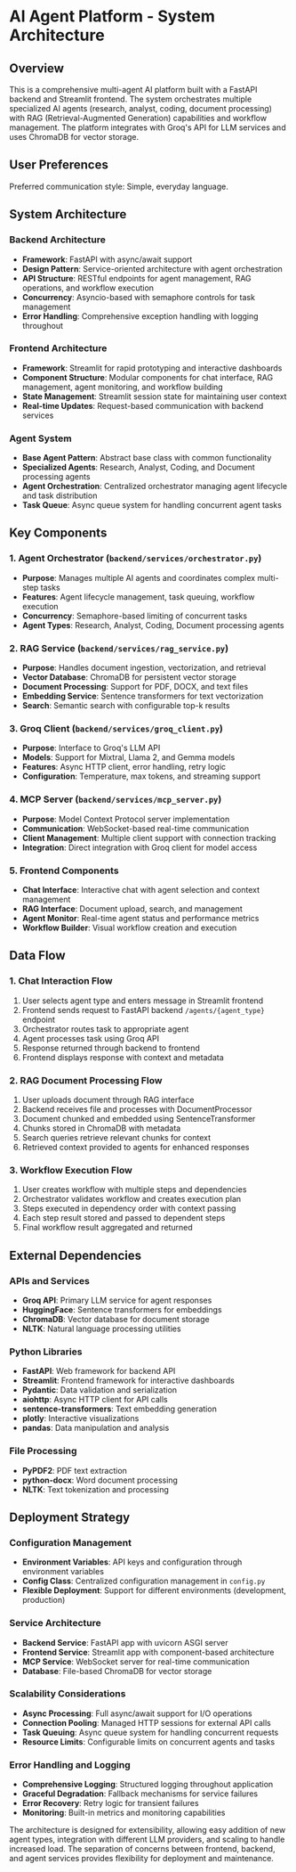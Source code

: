 # AI Agent Platform - System Architecture

## Overview

This is a comprehensive multi-agent AI platform built with a FastAPI backend and Streamlit frontend. The system orchestrates multiple specialized AI agents (research, analyst, coding, document processing) with RAG (Retrieval-Augmented Generation) capabilities and workflow management. The platform integrates with Groq's API for LLM services and uses ChromaDB for vector storage.

## User Preferences

Preferred communication style: Simple, everyday language.

## System Architecture

### Backend Architecture
- **Framework**: FastAPI with async/await support
- **Design Pattern**: Service-oriented architecture with agent orchestration
- **API Structure**: RESTful endpoints for agent management, RAG operations, and workflow execution
- **Concurrency**: Asyncio-based with semaphore controls for task management
- **Error Handling**: Comprehensive exception handling with logging throughout

### Frontend Architecture
- **Framework**: Streamlit for rapid prototyping and interactive dashboards
- **Component Structure**: Modular components for chat interface, RAG management, agent monitoring, and workflow building
- **State Management**: Streamlit session state for maintaining user context
- **Real-time Updates**: Request-based communication with backend services

### Agent System
- **Base Agent Pattern**: Abstract base class with common functionality
- **Specialized Agents**: Research, Analyst, Coding, and Document processing agents
- **Agent Orchestration**: Centralized orchestrator managing agent lifecycle and task distribution
- **Task Queue**: Async queue system for handling concurrent agent tasks

## Key Components

### 1. Agent Orchestrator (`backend/services/orchestrator.py`)
- **Purpose**: Manages multiple AI agents and coordinates complex multi-step tasks
- **Features**: Agent lifecycle management, task queuing, workflow execution
- **Concurrency**: Semaphore-based limiting of concurrent tasks
- **Agent Types**: Research, Analyst, Coding, Document processing agents

### 2. RAG Service (`backend/services/rag_service.py`)
- **Purpose**: Handles document ingestion, vectorization, and retrieval
- **Vector Database**: ChromaDB for persistent vector storage
- **Document Processing**: Support for PDF, DOCX, and text files
- **Embedding Service**: Sentence transformers for text vectorization
- **Search**: Semantic search with configurable top-k results

### 3. Groq Client (`backend/services/groq_client.py`)
- **Purpose**: Interface to Groq's LLM API
- **Models**: Support for Mixtral, Llama 2, and Gemma models
- **Features**: Async HTTP client, error handling, retry logic
- **Configuration**: Temperature, max tokens, and streaming support

### 4. MCP Server (`backend/services/mcp_server.py`)
- **Purpose**: Model Context Protocol server implementation
- **Communication**: WebSocket-based real-time communication
- **Client Management**: Multiple client support with connection tracking
- **Integration**: Direct integration with Groq client for model access

### 5. Frontend Components
- **Chat Interface**: Interactive chat with agent selection and context management
- **RAG Interface**: Document upload, search, and management
- **Agent Monitor**: Real-time agent status and performance metrics
- **Workflow Builder**: Visual workflow creation and execution

## Data Flow

### 1. Chat Interaction Flow
1. User selects agent type and enters message in Streamlit frontend
2. Frontend sends request to FastAPI backend `/agents/{agent_type}` endpoint
3. Orchestrator routes task to appropriate agent
4. Agent processes task using Groq API
5. Response returned through backend to frontend
6. Frontend displays response with context and metadata

### 2. RAG Document Processing Flow
1. User uploads document through RAG interface
2. Backend receives file and processes with DocumentProcessor
3. Document chunked and embedded using SentenceTransformer
4. Chunks stored in ChromaDB with metadata
5. Search queries retrieve relevant chunks for context
6. Retrieved context provided to agents for enhanced responses

### 3. Workflow Execution Flow
1. User creates workflow with multiple steps and dependencies
2. Orchestrator validates workflow and creates execution plan
3. Steps executed in dependency order with context passing
4. Each step result stored and passed to dependent steps
5. Final workflow result aggregated and returned

## External Dependencies

### APIs and Services
- **Groq API**: Primary LLM service for agent responses
- **HuggingFace**: Sentence transformers for embeddings
- **ChromaDB**: Vector database for document storage
- **NLTK**: Natural language processing utilities

### Python Libraries
- **FastAPI**: Web framework for backend API
- **Streamlit**: Frontend framework for interactive dashboards
- **Pydantic**: Data validation and serialization
- **aiohttp**: Async HTTP client for API calls
- **sentence-transformers**: Text embedding generation
- **plotly**: Interactive visualizations
- **pandas**: Data manipulation and analysis

### File Processing
- **PyPDF2**: PDF text extraction
- **python-docx**: Word document processing
- **NLTK**: Text tokenization and processing

## Deployment Strategy

### Configuration Management
- **Environment Variables**: API keys and configuration through environment variables
- **Config Class**: Centralized configuration management in `config.py`
- **Flexible Deployment**: Support for different environments (development, production)

### Service Architecture
- **Backend Service**: FastAPI app with uvicorn ASGI server
- **Frontend Service**: Streamlit app with component-based architecture
- **MCP Service**: WebSocket server for real-time communication
- **Database**: File-based ChromaDB for vector storage

### Scalability Considerations
- **Async Processing**: Full async/await support for I/O operations
- **Connection Pooling**: Managed HTTP sessions for external API calls
- **Task Queuing**: Async queue system for handling concurrent requests
- **Resource Limits**: Configurable limits on concurrent agents and tasks

### Error Handling and Logging
- **Comprehensive Logging**: Structured logging throughout application
- **Graceful Degradation**: Fallback mechanisms for service failures
- **Error Recovery**: Retry logic for transient failures
- **Monitoring**: Built-in metrics and monitoring capabilities

The architecture is designed for extensibility, allowing easy addition of new agent types, integration with different LLM providers, and scaling to handle increased load. The separation of concerns between frontend, backend, and agent services provides flexibility for deployment and maintenance.